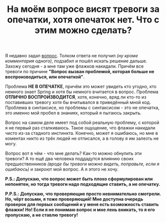 ﻿---
title: "На моём вопросе висят тревоги за опечатки, хотя опечаток нет. Что с этим можно сделать?"
se.owner.user_id: 385867
se.owner.display_name: "Zhenyria"
se.owner.link: "https://ru.meta.stackoverflow.com/users/385867/zhenyria"
se.link: "https://ru.meta.stackoverflow.com/questions/11549/%d0%9d%d0%b0-%d0%bc%d0%be%d1%91%d0%bc-%d0%b2%d0%be%d0%bf%d1%80%d0%be%d1%81%d0%b5-%d0%b2%d0%b8%d1%81%d1%8f%d1%82-%d1%82%d1%80%d0%b5%d0%b2%d0%be%d0%b3%d0%b8-%d0%b7%d0%b0-%d0%be%d0%bf%d0%b5%d1%87%d0%b0%d1%82%d0%ba%d0%b8-%d1%85%d0%be%d1%82%d1%8f-%d0%be%d0%bf%d0%b5%d1%87%d0%b0%d1%82%d0%be%d0%ba-%d0%bd%d0%b5%d1%82-%d0%a7%d1%82%d0%be-%d1%81-%d1%8d%d1%82%d0%b8%d0%bc-%d0%bc%d0%be%d0%b6%d0%bd%d0%be-%d1%81"
se.question_id: 11549
se.post_type: question
---
<p>Я недавно задал <a href="https://ru.stackoverflow.com/questions/1285913/%D0%9A%D0%B0%D0%BA-%D1%81%D0%BE%D1%81%D1%82%D0%B0%D0%B2%D0%B8%D1%82%D1%8C-jpql-%D0%B7%D0%B0%D0%BF%D1%80%D0%BE%D1%81-%D0%B4%D0%BB%D1%8F-%D0%BF%D0%BE%D0%BB%D1%83%D1%87%D0%B5%D0%BD%D0%B8%D0%B5-%D1%81%D0%BF%D0%B8%D1%81%D0%BA%D0%B0-%D1%81%D1%83%D1%89%D0%BD%D0%BE%D1%81%D1%82%D0%B5%D0%B9-%D1%81%D0%B2%D1%8F%D0%B7%D0%B0%D0%BD%D0%BD%D1%8B%D1%85-manytomany">вопрос</a>. Толком ответа не получил <em>(ну кроме комментария одного)</em>, подзабил и пошёл искать решение дальше. Захожу сегодня - а мне там уже флажков накидали. Причём все тревоги по причине <strong>&quot;Вопрос вызван проблемой, которая больше не воспроизводиться, или опечаткой&quot;</strong>.</p>
<p>Проблема <strong>НЕ В ОПЕЧАТКЕ</strong>, причём это может увидеть кто угодно, кто немного знает Spring и хотя бы немного вчитается в вопрос. Проблема <strong>ОТЛИЧНО ВОСПРОИЗВОДИТСЯ</strong>, хотя, конечно, вряд ли кто-то из поставивших тревогу хотя бы вчитывался в приведённый мной код. Проблема в синтаксисе, но проблемы с синтаксисом - это не опечатка, это именно мой пробел в знаниях, который я пытаюсь закрыть.</p>
<p>Вопрос на самом деле имеет под собой реальную проблему, с которой я не первый раз сталкиваюсь. Такое ощущение, что флажки накидали чисто из-за стадного инстинкта. Конечно, может я ошибаюсь, но мне в коментах никто из трёх людей не отписался, а в голову я им залезть не могу.</p>
<p>Вопрос вот в чём - что мне делать? Как-то можно обнулить эти тревоги? А то ещё два человека поддадутся влиянию своих предшественников <em>(вроде бы тревоги можно видеть, поправьте, если я ошибаюсь)</em> и закроют мой вопрос. А я этого не хочу.</p>
<p><strong>P.S.: Допускаю, что вопрос может быть плохо сформулирован или непонятен, но тогда тревоги надо подходящие ставить, а не опечатку.</strong></p>
<p><strong>P.P.S.: Допускаю, что проверяющие просто невнимательно смотрели. Но, чёрт возьми, я тоже проверяющий! Мне доступна очередь проверок для первых сообщений и у меня есть возможность ставить флажки! Но! Если я не понимаю вопрос и мне лень вникать, то я его пропускаю, а не ставлю тревогу!</strong></p>
